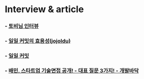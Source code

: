 # Interview & article

### - [토비님 인터뷰](https://brunch.co.kr/@pubjinson/44)
### - [일일 커밋의 효용성(jojoldu)](https://jojoldu.tistory.com/402)
### - [일일 커밋](https://blog.outsider.ne.kr/1141)
### - [배민, 스타트업 기술면접 공개! - 대표 질문 3가지! - 개발바닥](https://www.youtube.com/watch?v=3ArYMq5AomI)
